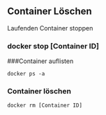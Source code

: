 ## Container Löschen

Laufenden Container stoppen
### docker stop [Container ID]

###Container auflisten
```
docker ps -a
```

### Container löschen
```
docker rm [Container ID]
```
